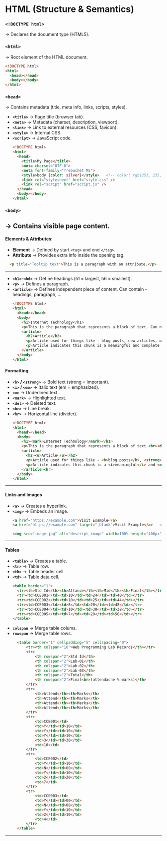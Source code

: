 # **HTML (Structure & Semantics)**

### `<!DOCTYPE html>`
→ Declares the document type (HTML5).

### `<html>` 
→ Root element of the HTML document.
  ```html
  <!DOCTYPE html>
  <html>
    <head></head>
    <body></body>
  </html>
  ```

### `<head>` 
→ Contains metadata (title, meta info, links, scripts, styles).
* **`<title>`** → Page title (browser tab).
* **`<meta>`** → Metadata (charset, description, viewport).
* **`<link>`** → Link to external resources (CSS, favicon).
* **`<style>`** → Internal CSS.
* **`<script>`** → JavaScript code.
  ```html
  <!DOCTYPE html>
  <html>
    <head>
      <title>My Page</title>
      <meta charset="UTF-8">
      <meta font-family="Trebuchet MS">
      <style>body {color: silver}</style>   <!-- color: rgb(253, 235, 233) -->
      <link rel="stylesheet" href="style.css" />
      <link rel="script" href="script.js" />
    </head>
    <body></body>
  </html>
  ```

### `<body>`
→ Contains visible page content.
---
#### Elements & Attributes:
* **Element** → Defined by start `<tag>` and end `</tag>`.<br>
* **Attribute** → Provides extra info inside the opening tag.<br>
```html
  <p title="Tooltip text">This is a paragraph with an attribute.</p>
```
---

* **`<h1>`–`<h6>`** → Define headings (h1 = largest, h6 = smallest).
* **`<p>`** → Defines a paragraph.
* **`<article>`** → Defines independent piece of content. Can contain - headings, paragraph, ...
  ```html
  <!DOCTYPE html>
  <html>
    <head></head>
    <body>
      <h1>Internet Technology</h1>
      <p>This is the paragraph that represents a block of text. Can not contain any other elements.</p>
      <article>
        <h2>Article</h2>
        <p>Article used for things like - blog posts, new articles, or any block of content that can stand alone.</p>
        <p>Article indicates this chunk is a meaningful and complete content.</p>
      </article>
    </body>
  </html>
  ```
#### Formatting
* **`<b>` / `<strong>`** → Bold text (strong = important).
* **`<i>` / `<em>`** → Italic text (em = emphasized).
* **`<u>`** → Underlined text.
* **`<mark>`** → Highlighted text.
* **`<del>`** → Deleted text.
* **`<br>`** → Line break.
* **`<hr>`** → Horizontal line (divider).
  ```html
  <!DOCTYPE html>
  <html>
    <head></head>
    <body>
      <h1><mark>Internet Technology</mark></h1>
      <p>This is the paragraph that represents a block of text.<br><del>Can contain</del> Can not contain any other elements.</p>
      <article>
        <h2><u>Article</u></h2>
        <p>Article used for things like - <b>blog posts</b>, <strong>new articles</strong>, or any block of content that can stand alone.</p>
        <p>Article indicates this chunk is a <i>meaningful</i> and <em>complete</em> content.</p>
      </article><hr>
    </body>
  </html>
  ```

---

#### Links and Images
* **`<a>`** → Creates a hyperlink.
* **`<img>`** → Embeds an image.
  ```html
  <a href="https://example.com">Visit Example</a>
  <a href="https://example.com" target="_blank">Visit Example</a>   <!-- Opens in new tab -->

  <img src="image.jpg" alt="descript_image" width=100% height="400px">
  ```

---

#### Tables
* **`<table>`** → Creates a table.
* **`<tr>`** → Table row.
* **`<th>`** → Table header cell.
* **`<td>`** → Table data cell.
  ```html
  <table border="1">
    <tr><th>Std Id</th><th>Attance</th><th>Mid</th><th>Final</th></tr>
    <tr><td>CCE001</td><td>10</td><td>24</td><td>40</td></tr>
    <tr><td>CCE002</td><td>10</td><td>25</td><td>44</td></tr>
    <tr><td>CCE003</td><td>8</td><td>20</td><td>48</td></tr>
    <tr><td>CCE004</td><td>10</td><td>30</td><td>38</td></tr>
    <tr><td>CCE005</td><td>7</td><td>20</td><td>50</td></tr>
  </table>
  ```
* **`colspan`** → Merge table colums.
* **`rowspan`** → Merge table rows.
  ```html
    <table border="1" cellpadding="5" cellspacing="0">
        <tr><th colspan="10">Web Programming Lab Records</th></tr>
        <tr>
            <th rowspan="2">Std Id</th>
            <th colspan="2">Lab-01</th>
            <th colspan="2">Lab-02</th>
            <th colspan="2">Lab-03</th>
            <th colspan="2">Total</th>
            <th rowspan="2">Final<br>(attendacne % marks)</th>
        </tr>
        <tr>
            <th>Attend</th><th>Marks</th>
            <th>Attend</th><th>Marks</th>
            <th>Attend</th><th>Marks</th>
            <th>Attend</th><th>Marks</th>
        </tr>
        <tr>
            <td>CCE001</td>
            <td>Y</td><td>10</td>
            <td>Y</td><td>10</td>
            <td>Y</td><td>10</td>
            <td>3</td><td>30</td>
            <td>10</td>
        </tr>
        <tr>
            <td>CCE002</td>
            <td>Y</td><td>10</td>
            <td>N</td><td>00</td>
            <td>Y</td><td>10</td>
            <td>2</td><td>20</td>
            <td>7</td>
        </tr>
        <tr>
            <td>CCE003</td>
            <td>Y</td><td>00</td>
            <td>N</td><td>00</td>
            <td>Y</td><td>10</td>
            <td>2</td><td>10</td>
            <td>4</td>
        </tr>
    </table>
  ```

---